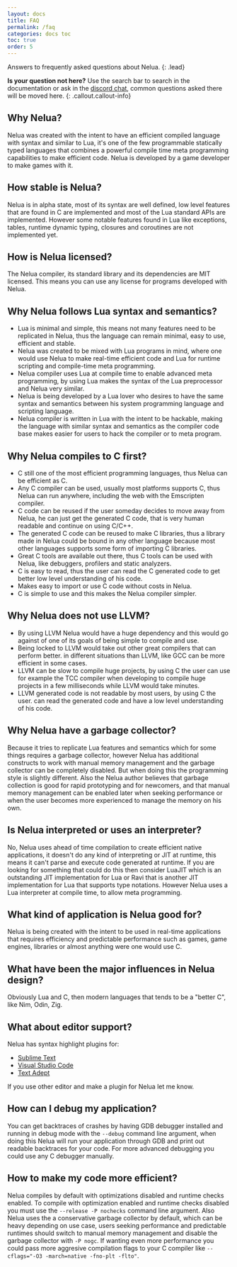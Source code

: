 ```yaml
---
layout: docs
title: FAQ
permalink: /faq
categories: docs toc
toc: true
order: 5
---
```


Answers to frequently asked questions about Nelua.
{: .lead}

**Is your question not here?** Use the search bar to search in the documentation
or ask in the [discord chat](https://discord.gg/7aaGeG7), common questions asked
there will be moved here.
{: .callout.callout-info}

## Why Nelua?

Nelua was created with the intent to have an efficient compiled language
with syntax and similar to Lua, it's one of the few programmable statically typed
languages that combines a powerful compile time meta programming capabilities to
make efficient code. Nelua is developed by a game developer to make
games with it.

## How stable is Nelua?

Nelua is in alpha state, most of its syntax are well defined,
low level features that are found in C are implemented and
most of the Lua standard APIs are implemented. However
some notable features found in Lua like exceptions, tables,
runtime dynamic typing, closures and coroutines are not implemented yet.

## How is Nelua licensed?

The Nelua compiler, its standard library and its dependencies are MIT licensed.
This means you can use any license for programs developed with Nelua.

## Why Nelua follows Lua syntax and semantics?

* Lua is minimal and simple, this means not many features need to be replicated in Nelua,
thus the language can remain minimal, easy to use, efficient and stable.
* Nelua was created to be mixed with Lua programs in mind, where one
would use Nelua to make real-time efficient code and Lua for
runtime scripting and compile-time meta programming.
* Nelua compiler uses Lua at compile time to enable advanced meta programming,
by using Lua makes the syntax of the Lua preprocessor and Nelua very similar.
* Nelua is being developed by a Lua lover who desires to have the same
syntax and semantics between his system programming language and scripting language.
* Nelua compiler is written in Lua with the intent to be hackable,
making the language  with similar syntax and semantics as the compiler code base
makes easier for users to hack the compiler or to meta program.

## Why Nelua compiles to C first?

* C still one of the most efficient programming languages, thus Nelua can be efficient as C.
* Any C compiler can be used, usually most platforms supports C, thus Nelua can run anywhere, including the web with the Emscripten compiler.
* C code can be reused if the user someday decides to move away from Nelua, he can just get the generated C code, that is very human readable and continue on using C/C++.
* The generated C code can be reused to make C libraries, thus a library made in Nelua could be bound in any other language because most other languages supports some form of importing C libraries.
* Great C tools are available out there, thus C tools can be used with Nelua,
like debuggers, profilers and static analyzers.
* C is easy to read, thus the user can read the C generated code to get better low level
understanding of his code.
* Makes easy to import or use C code without costs in Nelua.
* C is simple to use and this makes the Nelua compiler simpler.

## Why Nelua does not use LLVM?

* By using LLVM Nelua would have a huge dependency and this would go against of one of its goals of being simple to compile and use.
* Being locked to LLVM would take out other great compilers that can perform better.
in different situations than LLVM, like GCC can be more efficient in some cases.
* LLVM can be slow to compile huge projects, by using C the user can use for example the TCC compiler when developing to compile huge projects in a few milliseconds while LLVM would take minutes.
* LLVM generated code is not readable by most users, by using C the user.
can read the generated code and have a low level understanding of his code.

## Why Nelua have a garbage collector?

Because it tries to replicate Lua features and semantics which for some things requires
a garbage collector, however Nelua has additional constructs to work
with manual memory management and the garbage collector can be completely disabled.
But when doing this the programming style is slightly different. Also
the Nelua author believes that garbage collection is good for rapid prototyping
and for newcomers, and that manual memory management can be enabled later
when seeking performance or when the user becomes more experienced to manage the
memory on his own.

## Is Nelua interpreted or uses an interpreter?

No, Nelua uses ahead of time compilation to create efficient native applications,
it doesn't do any kind of interpreting or JIT at runtime, this means it
can't parse and execute code generated at runtime. If you are looking
for something that could do this then consider LuaJIT which is an outstanding
JIT implementation for Lua or Ravi that is another JIT implementation
for Lua that supports type notations. However Nelua uses a Lua
interpreter at compile time, to allow meta programming.

## What kind of application is Nelua good for?

Nelua is being created with the intent to be used in real-time applications
that requires efficiency and predictable performance such as games, game engines,
libraries or almost anything were one would use C.

## What have been the major influences in Nelua design?

Obviously Lua and C, then modern languages that tends to be a "better C",
like Nim, Odin, Zig.

## What about editor support?

Nelua has syntax highlight plugins for:

* [Sublime Text](https://github.com/edubart/nelua-sublime)
* [Visual Studio Code](https://github.com/edubart/nelua-vscode)
* [Text Adept](https://github.com/Andre-LA/ta-nelua-mirror)

If you use other editor and make a plugin for Nelua let me know.

## How can I debug my application?

You can get backtraces of crashes by having GDB debugger installed
and running in debug mode with the `--debug` command line argument,
when doing this Nelua will run your application through GDB
and print out readable backtraces for your code. For more advanced debugging
you could use any C debugger manually.

## How to make my code more efficient?

Nelua compiles by default with optimizations disabled and runtime checks enabled.
To compile with optimization enabled and runtime checks disabled you must use the
`--release -P nochecks` command line argument. Also Nelua uses the a conservative
garbage collector by default, which can be heavy depending on use case,
users seeking performance and predictable runtimes should switch to
manual memory management and disable the garbage collector with `-P nogc`.
If wanting even more performance you could pass more aggresive
compilation flags to your C compiler like `--cflags="-O3 -march=native -fno-plt -flto"`.
